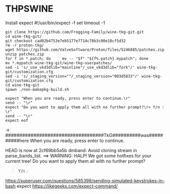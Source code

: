 # THPSWINE
Install expect
    #!/usr/bin/expect -f
    set timeout -1
    
    git clone https://github.com/Frogging-Family/wine-tkg-git.git
    cd wine-tkg-git/
    git checkout cad02b4753e7eb5177e7714c78b3c08e18cf5d32
    rm -r proton-tkg/
    wget https://github.com/ValveSoftware/Proton/files/5246885/patches.zip
    unzip patches.zip
    for f in *.patch; do     mv -- "$f" "${f%.patch}.mypatch"; done
    mv *.mypatch wine-tkg-git/wine-tkg-userpatches/
    sed -i 's/_use_vkd3dlib="mainline"/_use_vkd3dlib="fork"/' wine-tkg-git/customization.cfg
    sed -i 's/_staging_version=""/_staging_version="003d5833"/' wine-tkg-git/customization.cfg
    cd wine-tkg-git
    spawn ./non-makepkg-build.sh
    
    expect "When you are ready, press enter to continue.\r"
    send -- "\r"
    expect "Do you want to apply them all with no further prompt?\r> Y/n : \r"
    send -- "\r"
    expect eof

 -> ###################################TkG##########was##########here
When you are ready, press enter to continue.
<Enter>


HEAD is now at 2cf69bb5a5b dmband: Avoid cloning stream in parse_bands_list.
 ==> WARNING: HALP! We got some hotfixes for your current tree!
Do you want to apply them all with no further prompt?
> Y/n : 
<Enter>



https://superuser.com/questions/585398/sending-simulated-keystrokes-in-bash
expect
https://likegeeks.com/expect-command/

